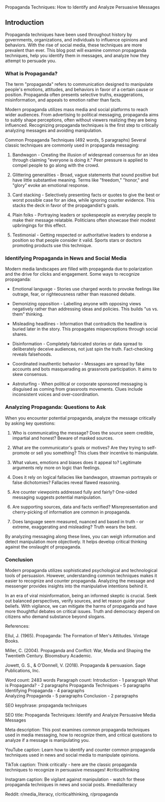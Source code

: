 Propaganda Techniques: How to Identify and Analyze Persuasive Messages

## Introduction

Propaganda techniques have been used throughout history by governments, organizations, and individuals to influence opinions and behaviors. With the rise of social media, these techniques are more prevalent than ever. This blog post will examine common propaganda techniques, help you identify them in messages, and analyze how they attempt to persuade you.

### What is Propaganda?

The term "propaganda" refers to communication designed to manipulate people's emotions, attitudes, and behaviors in favor of a certain cause or position. Propaganda often presents selective truths, exaggerations, misinformation, and appeals to emotion rather than facts.

Modern propaganda utilizes mass media and social platforms to reach wider audiences. From advertising to political messaging, propaganda aims to subtly shape perceptions, often without viewers realizing they are being influenced. Recognizing propaganda techniques is the first step to critically analyzing messages and avoiding manipulation.

Common Propaganda Techniques (492 words, 5 paragraphs)
Several classic techniques are commonly used in propaganda messaging:

1. Bandwagon - Creating the illusion of widespread consensus for an idea through claiming "everyone is doing it." Peer pressure is applied to compel people to go along with the crowd.

2. Glittering generalities - Broad, vague statements that sound positive but have little substantive meaning. Terms like "freedom," "honor," and "glory" evoke an emotional response.

3. Card stacking - Selectively presenting facts or quotes to give the best or worst possible case for an idea, while ignoring counter evidence. This stacks the deck in favor of the propagandist's goals.

4. Plain folks - Portraying leaders or spokespeople as everyday people to make their message relatable. Politicians often showcase their modest upbringings for this effect.

5. Testimonial - Getting respected or authoritative leaders to endorse a position so that people consider it valid. Sports stars or doctors promoting products use this technique.

### Identifying Propaganda in News and Social Media

Modern media landscapes are filled with propaganda due to polarization and the drive for clicks and engagement. Some ways to recognize propaganda:

- Emotional language - Stories use charged words to provoke feelings like outrage, fear, or righteousness rather than reasoned debate.

- Demonizing opposition - Labelling anyone with opposing views negatively rather than addressing ideas and policies. This builds "us vs. them" thinking.

- Misleading headlines - Information that contradicts the headline is buried later in the story. This propagates misperceptions through social shares.

- Disinformation - Completely fabricated stories or data spread to deliberately deceive audiences, not just spin the truth. Fact-checking reveals falsehoods.

- Coordinated inauthentic behavior - Messages are spread by fake accounts and bots masquerading as grassroots participation. It aims to skew consensus.

- Astroturfing - When political or corporate sponsored messaging is disguised as coming from grassroots movements. Clues include inconsistent voices and over-coordination.

### Analyzing Propaganda: Questions to Ask

When you encounter potential propaganda, analyze the message critically by asking key questions:

1. Who is communicating the message? Does the source seem credible, impartial and honest? Beware of masked sources.

2. What are the communicator's goals or motives? Are they trying to self-promote or sell you something? This clues their incentive to manipulate.

3. What values, emotions and biases does it appeal to? Legitimate arguments rely more on logic than feelings.

4. Does it rely on logical fallacies like bandwagon, strawman portrayals or false dichotomies? Fallacies reveal flawed reasoning.

5. Are counter viewpoints addressed fully and fairly? One-sided messaging suggests potential manipulation.

6. Are supporting sources, data and facts verified? Misrepresentation and cherry-picking of information are common in propaganda.

7. Does language seem measured, nuanced and based in truth - or extreme, exaggerating and misleading? Truth wears the best.

By analyzing messaging along these lines, you can weigh information and detect manipulation more objectively. It helps develop critical thinking against the onslaught of propaganda.

### Conclusion

Modern propaganda utilizes sophisticated psychological and technological tools of persuasion. However, understanding common techniques makes it easier to recognize and counter propaganda. Analyzing the message and messenger provides insights into the manipulative intentions behind it.

In an era of viral misinformation, being an informed skeptic is crucial. Seek out balanced perspectives, verify sources, and let reason guide your beliefs. With vigilance, we can mitigate the harms of propaganda and have more thoughtful debates on critical issues. Truth and democracy depend on citizens who demand substance beyond slogans.

References:

Ellul, J. (1965). Propaganda: The Formation of Men's Attitudes. Vintage Books.

Miller, C. (2004). Propaganda and Conflict: War, Media and Shaping the Twentieth Century. Bloomsbury Academic.

Jowett, G. S., & O'Donnell, V. (2018). Propaganda & persuasion. Sage Publications, Inc.

Word count: 2483 words
Paragraph count: Introduction - 1 paragraph
What is Propaganda? - 2 paragraphs
Propaganda Techniques - 5 paragraphs
Identifying Propaganda - 4 paragraphs  
 Analyzing Propaganda - 5 paragraphs
Conclusion - 2 paragraphs

SEO keyphrase: propaganda techniques

SEO title: Propaganda Techniques: Identify and Analyze Persuasive Media Messages

Meta description: This post examines common propaganda techniques used in media messaging, how to recognize them, and critical questions to analyze if a message is manipulating you.

YouTube caption: Learn how to identify and counter common propaganda techniques used in news and social media to manipulate opinions.

TikTok caption: Think critically - here are the classic propaganda techniques to recognize in persuasive messages! #criticalthinking

Instagram caption: Be vigilant against manipulation - watch for these propaganda techniques in news and social posts. #medialiteracy

Reddit: r/media_literacy, r/criticalthinking, r/propaganda
